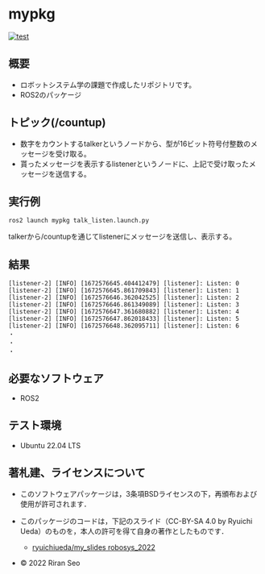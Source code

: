 # mypkg
[![test](https://github.com/lilanlaiwei/mypkg/actions/workflows/test.yml/badge.svg)](https://github.com/lilanlaiwei/mypkg/actions/workflows/test.yml)

## 概要
* ロボットシステム学の課題で作成したリポジトリです。
* ROS2のパッケージ

## トピック(/countup)
* 数字をカウントするtalkerというノードから、型が16ビット符号付整数のメッセージを受け取る。
* 貰ったメッセージを表示するlistenerというノードに、上記で受け取ったメッセージを送信する。


## 実行例
```
ros2 launch mypkg talk_listen.launch.py
```
talkerから/countupを通じてlistenerにメッセージを送信し、表示する。

## 結果
```
[listener-2] [INFO] [1672576645.404412479] [listener]: Listen: 0
[listener-2] [INFO] [1672576645.861709843] [listener]: Listen: 1
[listener-2] [INFO] [1672576646.362042525] [listener]: Listen: 2
[listener-2] [INFO] [1672576646.861349089] [listener]: Listen: 3
[listener-2] [INFO] [1672576647.361680882] [listener]: Listen: 4
[listener-2] [INFO] [1672576647.862018433] [listener]: Listen: 5
[listener-2] [INFO] [1672576648.362095711] [listener]: Listen: 6
・
・
・
```

## 必要なソフトウェア
* ROS2
## テスト環境
* Ubuntu 22.04 LTS
                       
## 著札建、ライセンスについて                                               
* このソフトウェアパッケージは，3条項BSDライセンスの下，再頒布および使用が許可されます．
* このパッケージのコードは，下記のスライド（CC-BY-SA 4.0 by Ryuichi Ueda）のものを，本人の許可を得て自身の著作としたものです．
	* [ryuichiueda/my_slides robosys_2022](https://github.com/ryuichiueda/my_slides/tree/master/robosys_2022)

* © 2022 Riran Seo
